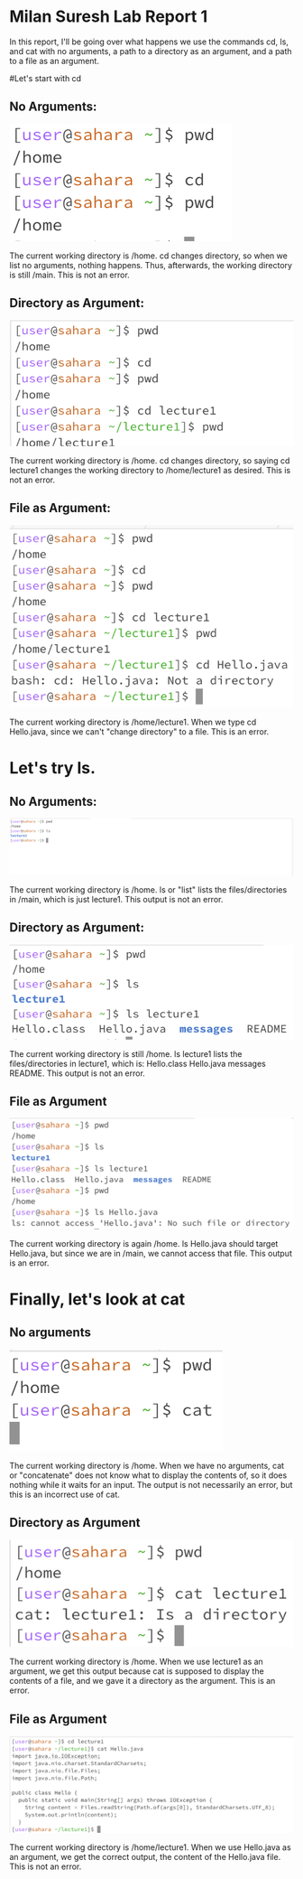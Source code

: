 # Milan Suresh Lab Report 1

In this report, I'll be going over what happens we use the commands cd, ls, and cat with no arguments, a path to a directory as an argument, and a path to a file as an argument.

#Let's start with cd

## No Arguments:

![Image](ss4.png)

The current working directory is /home. cd changes directory, so when we list no arguments, nothing happens. Thus, afterwards, the working directory is still /main. This is not an error.

## Directory as Argument:

![Image](ss5.png)

The current working directory is /home. cd changes directory, so saying cd lecture1 changes the working directory to /home/lecture1 as desired. This is not an error.

## File as Argument:

![Image](ss6.png)

The current working directory is /home/lecture1. When we type cd Hello.java, since we can't "change directory" to a file. This is an error.

# Let's try ls.

## No Arguments:

![Image](ss1.jpg)

The current working directory is /home. ls or "list" lists the files/directories in /main, which is just lecture1. This output is not an error.

## Directory as Argument:

![Image](ss2.jpg)

The current working directory is still /home. ls lecture1 lists the files/directories in lecture1, which is: Hello.class  Hello.java  messages  README. This output is not an error.

## File as Argument

![Image](ss3.jpg)

The current working directory is again /home. ls Hello.java should target Hello.java, but since we are in /main, we cannot access that file. This output is an error.

# Finally, let's look at cat

## No arguments

![Image](SS7.png)

The current working directory is /home. When we have no arguments, cat or "concatenate" does not know what to display the contents of, so it does nothing while it waits for an input. The output is not necessarily an error, but this is an incorrect use of cat.

## Directory as Argument

![Image](SS8.png)

The current working directory is /home. When we use lecture1 as an argument, we get this output because cat is supposed to display the contents of a file, and we gave it a directory as the argument. This is an error.

## File as Argument

![Image](SS9.png)

The current working directory is /home/lecture1. When we use Hello.java as an argument, we get the correct output, the content of the Hello.java file. This is not an error.











